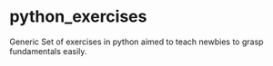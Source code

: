 # python_exercises
Generic Set of exercises in python aimed to teach newbies to grasp fundamentals easily.
